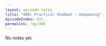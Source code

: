 ```yaml
---
layout: episode_notes
title: "408: Practical Shabbat — Deepening"
episodeIndex: 411
permalink: /ep/408
---
```

No notes yet.
